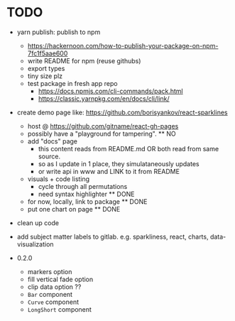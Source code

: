 # TODO

- yarn publish: publish to npm

  - https://hackernoon.com/how-to-publish-your-package-on-npm-7fc1f5aae600
  - write README for npm (reuse githubs)
  - export types
  - tiny size plz
  - test package in fresh app repo
    - https://docs.npmjs.com/cli-commands/pack.html
    - https://classic.yarnpkg.com/en/docs/cli/link/

- create demo page like: https://github.com/borisyankov/react-sparklines

  - host @ https://github.com/gitname/react-gh-pages
  - possibly have a "playground for tampering". \*\* NO
  - add "docs" page
    - this content reads from README.md OR both read from same source.
    - so as I update in 1 place, they simulataneously updates
    - or write api in www and LINK to it from README
  - visuals + code listing
    - cycle through all permutations
    - need syntax highlighter \*\* DONE
  - for now, locally, link to package \*\* DONE
  - put one chart on page \*\* DONE

- clean up code
- add subject matter labels to gitlab. e.g. sparkliness, react, charts, data-visualization

- 0.2.0
  - markers option
  - fill vertical fade option
  - clip data option ??
  - `Bar` component
  - `Curve` component
  - `LongShort` component
